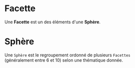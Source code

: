 # Facette

Une **Facette** est un des éléments d'une **Sphère**. 

# Sphère

Une `Sphère` est le regroupement ordonné de plusieurs `Facettes` (généralement entre 6 et 10) selon une thématique donnée.
